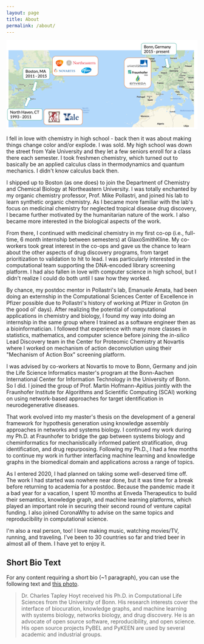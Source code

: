 ```yaml
---
layout: page
title: About
permalink: /about/
---
```

<img src="/img/personal_history.png" alt="Personal History"/>

I fell in love with chemistry in high school - back then it was about making
things change color and/or explode. I was sold. My high school was down the
street from Yale University and they let a few seniors enroll for a class there
each semester. I took freshmen chemistry, which turned out to basically be an
applied calculus class in thermodynamics and quantum mechanics. I didn't know
calculus back then.

I shipped up to Boston (as one does) to join the Department of Chemistry and
Chemical Biology at Northeastern University. I was totally enchanted by my 
organic chemistry professor, Prof. Mike Pollastri, and joined his lab to learn
synthetic organic chemistry. As I became more familiar with the lab's focus
on medicinal chemistry for neglected tropical disease drug discovery, I became
further motivated by the humanitarian nature of the work. I also became more
interested in the biological aspects of the work.

From there, I continued with medicinal chemistry in my first co-op (i.e.,
full-time, 6 month internship between semesters) at GlaxoSmithKline. My
co-workers took great interest in the co-ops and gave us the chance to learn
about the other aspects of drug discovery programs, from target prioritization
to validation to hit to lead. I was particularly interested in the
computational team supporting the DNA-encoded library screening platform. I had
also fallen in love with computer science in high school, but I didn't realize
I could do both until I saw how they worked.

By chance, my postdoc mentor in Pollastri's lab, Emanuele Amata, had been doing
an externship in the Computational Sciences Center of Excellence in Pfizer 
possible due to Pollastri's history of working at Pfizer in Groton (in the
good ol' days). After realizing the potential of computational applications in
chemistry and biology, I found my way into doing an internship in the same
group where I trained as a software engineer then as a bioinformatician. I
followed that experience with many more classes in statistics, mathematics,
and computer science before joining the *in-silico* Lead Discovery team in the
Center for Proteomic Chemistry at Novartis where I worked on mechanism of
action deconvolution using their "Mechanism of Action Box" screening platform.

I was advised by co-workers at Novartis to move to Bonn, Germany and join the
Life Science Informatics master's program at the Bonn-Aachen International Center
for Information Technology in the University of Bonn. So I did. I joined the
group of Prof. Martin Hofmann-Apitius jointly with the Fraunhofer Institute for
Algorithms and Scientific Computing (SCAI) working on using network-based
approaches for target identification in neurodegenerative diseases.

That work evolved into my master's thesis on the development of a general
framework for hypothesis generation using knowledge assembly approaches in
networks and systems biology. I continued my work during my Ph.D. at Fraunhofer
to bridge the gap between systems biology and cheminformatics for
mechanistically informed patient stratification, drug identification, and drug
repurposing. Following my Ph.D., I had a few months to continue my work in 
further interfacing machine learning and knowledge graphs in the biomedical
domain and applications across a range of topics.

As I entered 2020, I had planned on taking some well-deserved time off. The
work I had started was nowhere near done, but it was time for a break before returning
to academia for a postdoc. Because the pandemic made it a bad year for a vacation,
I spent 10 months at Enveda Therapeutics to build their semantics, knowledge
graph, and machine learning platforms, which played an important role in securing
their second round of venture capital funding. I also joined CoronaWhy to advise
on the same topics and reproducibility in computational science.

I'm also a real person, too! I love making music, watching movies/TV, running,
and traveling. I've been to 30 countries so far and tried beer in almost all
of them. I have yet to enjoy it.

## Short Bio Text

For any content requiring a short bio (~1 paragraph), you can use the following text and
[this photo](https://commons.wikimedia.org/wiki/File:Charles_Tapley_Hoyt_2019.jpg).

> Dr. Charles Tapley Hoyt received his Ph.D. in Computational Life Sciences from
the University of Bonn. His research interests cover the interface of biocuration,
knowledge graphs, and machine learning with systems biology, networks biology, and 
drug discovery. He is an advocate of open source software, reproducibility, and
open science. His open source projects PyBEL and PyKEEN are used by several academic
and industrial groups.
